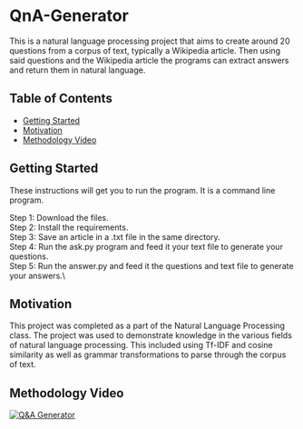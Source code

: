 # QnA-Generator
This is a natural language processing project that aims to create around 20 questions from a corpus of text, typically a Wikipedia article. Then using said questions and the Wikipedia article the programs can extract answers and return them in natural language.

## Table of Contents 

- [Getting Started](#getting-started)
- [Motivation](#motivation)
- [Methodology Video](#methodology-video)


## Getting Started

These instructions will get you to run the program. It is a command line program.

Step 1: Download the files.\
Step 2: Install the requirements.\
Step 3: Save an article in a .txt file in the same directory.\
Step 4: Run the ask.py program and feed it your text file to generate your questions.\
Step 5: Run the answer.py and feed it the questions and text file to generate your answers.\

## Motivation
This project was completed as a part of the Natural Language Processing class. The project was used to demonstrate knowledge in the various fields of natural language processing. This included using Tf-IDF and cosine similarity as well as grammar transformations to parse through the corpus of text.


## Methodology Video
[![Q&A Generator](https://i.imgur.com/C3rZl5K.png)](https://youtu.be/dkMBMAiCnqs "Q&A Generator Report")
